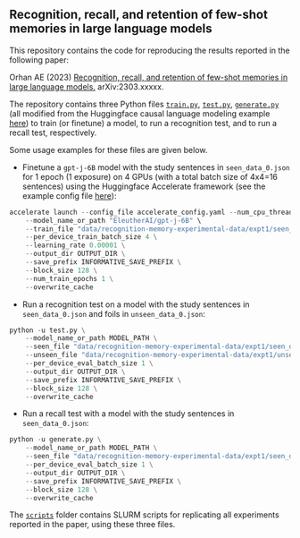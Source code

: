 ## Recognition, recall, and retention of few-shot memories in large language models

This repository contains the code for reproducing the results reported in the following paper:

Orhan AE (2023) [Recognition, recall, and retention of few-shot memories in large language models.](https://arxiv.org/abs/2303.xxxxx) arXiv:2303.xxxxx.

The repository contains three Python files [`train.py`](https://github.com/eminorhan/llm-memory/blob/master/train.py), [`test.py`](https://github.com/eminorhan/llm-memory/blob/master/test.py), [`generate.py`](https://github.com/eminorhan/llm-memory/blob/master/generate.py) (all modified from the Huggingface causal language modeling example [here](https://github.com/huggingface/transformers/blob/main/examples/pytorch/language-modeling/run_clm_no_trainer.py)) to train (or finetune) a model, to run a recognition test, and to run a recall test, respectively.   

Some usage examples for these files are given below.

* Finetune a `gpt-j-6B` model with the study sentences in `seen_data_0.json` for 1 epoch (1 exposure) on 4 GPUs (with a total batch size of 4x4=16 sentences) using the Huggingface Accelerate framework (see the example config file [here](https://github.com/eminorhan/llm-memory/blob/master/accelerate_config.yaml)):
```python
accelerate launch --config_file accelerate_config.yaml --num_cpu_threads_per_process 4 train.py \
    --model_name_or_path "EleutherAI/gpt-j-6B" \
    --train_file "data/recognition-memory-experimental-data/expt1/seen_data_0.json" \
    --per_device_train_batch_size 4 \
    --learning_rate 0.00001 \
    --output_dir OUTPUT_DIR \
    --save_prefix INFORMATIVE_SAVE_PREFIX \
    --block_size 128 \
    --num_train_epochs 1 \
    --overwrite_cache
```

* Run a recognition test on a model with the study sentences in `seen_data_0.json` and foils in `unseen_data_0.json`:
```python
python -u test.py \
    --model_name_or_path MODEL_PATH \
    --seen_file "data/recognition-memory-experimental-data/expt1/seen_data_0.json" \
    --unseen_file "data/recognition-memory-experimental-data/expt1/unseen_data_0.json" \
    --per_device_eval_batch_size 1 \
    --output_dir OUTPUT_DIR \
    --save_prefix INFORMATIVE_SAVE_PREFIX \
    --block_size 128 \
    --overwrite_cache
```

* Run a recall test with a model with the study sentences in `seen_data_0.json`:
```python
python -u generate.py \
    --model_name_or_path MODEL_PATH \
    --seen_file "data/recognition-memory-experimental-data/expt1/seen_data_0.json" \
    --per_device_eval_batch_size 1 \
    --output_dir OUTPUT_DIR \
    --save_prefix INFORMATIVE_SAVE_PREFIX \
    --block_size 128 \
    --overwrite_cache
```

The [`scripts`](https://github.com/eminorhan/llm-memory/tree/master/scripts) folder contains SLURM scripts for replicating all experiments reported in the paper, using these three files. 